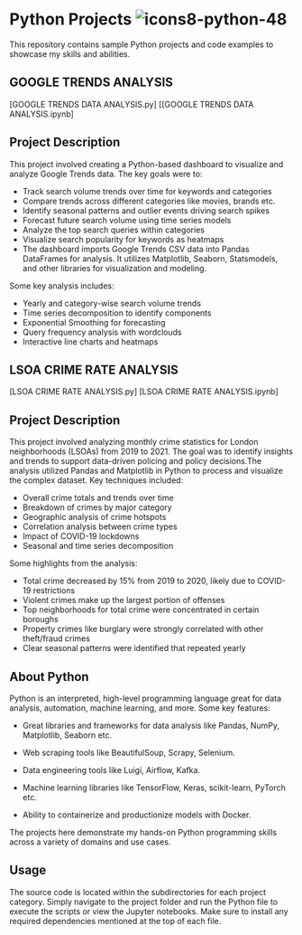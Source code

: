 # Python Projects ![icons8-python-48](https://github.com/swaapnaa/PYTHON_PROJECTS/assets/149737403/32f187c4-66ee-4288-9439-38a6b3950a14)


This repository contains sample Python projects and code examples to showcase my skills and abilities.

## GOOGLE TRENDS ANALYSIS

[GOOGLE TRENDS DATA ANALYSIS.py] [[GOOGLE TRENDS DATA ANALYSIS.ipynb]

## Project Description

This project involved creating a Python-based dashboard to visualize and analyze Google Trends data. The key goals were to:

- Track search volume trends over time for keywords and categories
- Compare trends across different categories like movies, brands etc.
- Identify seasonal patterns and outlier events driving search spikes
- Forecast future search volume using time series models
- Analyze the top search queries within categories
- Visualize search popularity for keywords as heatmaps
- The dashboard imports Google Trends CSV data into Pandas DataFrames for analysis. It utilizes Matplotlib, Seaborn, Statsmodels, and other libraries for visualization and modeling.

Some key analysis includes:

- Yearly and category-wise search volume trends
- Time series decomposition to identify components
- Exponential Smoothing for forecasting
- Query frequency analysis with wordclouds
- Interactive line charts and heatmaps

## LSOA CRIME RATE ANALYSIS

[LSOA CRIME RATE ANALYSIS.py] [LSOA CRIME RATE ANALYSIS.ipynb]

## Project Description

This project involved analyzing monthly crime statistics for London neighborhoods (LSOAs) from 2019 to 2021. The goal was to identify insights and trends to support data-driven policing and policy decisions.The analysis utilized Pandas and Matplotlib in Python to process and visualize the complex dataset. Key techniques included:

- Overall crime totals and trends over time
- Breakdown of crimes by major category
- Geographic analysis of crime hotspots
- Correlation analysis between crime types
- Impact of COVID-19 lockdowns
- Seasonal and time series decomposition

Some highlights from the analysis:

- Total crime decreased by 15% from 2019 to 2020, likely due to COVID-19 restrictions
- Violent crimes make up the largest portion of offenses
- Top neighborhoods for total crime were concentrated in certain boroughs
- Property crimes like burglary were strongly correlated with other theft/fraud crimes
- Clear seasonal patterns were identified that repeated yearly

## About Python

Python is an interpreted, high-level programming language great for data analysis, automation, machine learning, and more. Some key features:

- Great libraries and frameworks for data analysis like Pandas, NumPy, Matplotlib, Seaborn etc.

- Web scraping tools like BeautifulSoup, Scrapy, Selenium.

- Data engineering tools like Luigi, Airflow, Kafka. 

- Machine learning libraries like TensorFlow, Keras, scikit-learn, PyTorch etc.

- Ability to containerize and productionize models with Docker.

The projects here demonstrate my hands-on Python programming skills across a variety of domains and use cases.

## Usage

The source code is located within the subdirectories for each project category. Simply navigate to the project folder and run the Python file to execute the scripts or view the Jupyter notebooks. Make sure to install any required dependencies mentioned at the top of each file.

